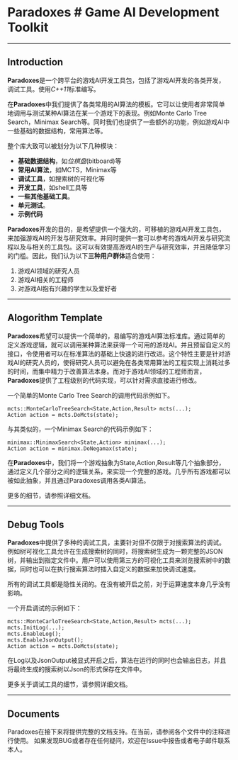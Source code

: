 # Paradoxes # Game AI Development Toolkit 
---------------------------------
Introduction
---------------------------------
**Paradoxes**是一个跨平台的游戏AI开发工具包，包括了游戏AI开发的各类开发，调试工具。使用*C++11*标准编写。


在**Paradoxes**中我们提供了各类常用的AI算法的模板。它可以让使用者非常简单地调用与测试某种AI算法在某一个游戏下的表现。例如Monte Carlo Tree Search，Minimax Search等。同时我们也提供了一些额外的功能，例如游戏AI中一些基础的数据结构，常用算法等。

整个库大致可以被划分为以下几种模块：

- **基础数据结构**，如*位棋盘*(bitboard)等
- **常用AI算法**，如MCTS，Minimax等
- **调试工具**，如搜索树的可视化等
- **开发工具**，如shell工具等
- **一些其他基础工具**。
- **单元测试**。
- **示例代码**

**Paradoxes**开发的目的，是希望提供一个强大的，可移植的游戏AI开发工具包，来加强游戏AI的开发与研究效率。并同时提供一套可以参考的游戏AI开发与研究流程以及与相关的工具包。这可以有效提高游戏AI的生产与研究效率，并且降低学习的门槛。因此，我们认为以下**三种用户群体**适合使用：

1. 游戏AI领域的研究人员
2. 游戏AI相关的工程师
3. 对游戏AI抱有兴趣的学生以及爱好者

---------------------------------
Alogorithm Template
---------------------------------

**Paradoxes**希望可以提供一个简单的，易编写的游戏AI算法标准库。通过简单的定义游戏逻辑，就可以调用某种算法来获得一个可用的游戏AI。并且预留自定义的接口，令使用者可以在标准算法的基础上快速的进行改进。这个特性主要是针对游戏AI的研究人员的，使得研究人员可以避免在各类常用算法的工程实现上消耗过多的时间，而集中精力于改善算法本身。而对于游戏AI领域的工程师而言，**Paradoxes**提供了工程级别的代码实现，可以针对需求直接进行修改。

一个简单的Monte Carlo Tree Search的调用代码示例如下。

    mcts::MonteCarloTreeSearch<State,Action,Result> mcts(...);
    Action action = mcts.DoMcts(state);

与其类似的，一个Minimax Search的代码示例如下：

    minimax::MinimaxSearch<State,Action> minimax(...);
    Action action = minimax.DoNegamax(state);

在**Paradoxes**中，我们将一个游戏抽象为State,Action,Result等几个抽象部分，通过定义几个部分之间的逻辑关系，来实现一个完整的游戏。几乎所有游戏都可以被如此抽象，并且通过Paradoxes调用各类AI算法。

更多的细节，请参照详细文档。

----------------------------------
Debug Tools
----------------------------------

**Paradoxes**中提供了多种的调试工具，主要针对但不仅限于对搜索算法的调试。例如树可视化工具允许在生成搜索树的同时，将搜索树生成为一颗完整的JSON树，并输出到指定文件中。用户可以使用第三方的可视化工具来浏览搜索树中的数据，同时也可以在执行搜索算法时插入自定义的数据来加快调试速度。

所有的调试工具都是隐性关闭的。在没有被开启之前，对于运算速度本身几乎没有影响。

一个开启调试的示例如下：

    mcts::MonteCarloTreeSearch<State,Action,Result> mcts(...);
    mcts.InitLog(...);
    mcts.EnableLog();
    mcts.EnableJsonOutput();
    Action action = mcts.DoMcts(state);

在Log以及JsonOutput被显式开启之后，算法在运行的同时也会输出日志，并且将最终生成的搜索树以Json的形式保存在文件中。

更多关于调试工具的细节，请参照详细文档。

----------------------------------
Documents
----------------------------------
Paradoxes在接下来将提供完整的文档支持。在当前，请参阅各个文件中的注释进行使用。
如果发现BUG或者存在任何疑问，欢迎在Issue中报告或者电子邮件联系本人。













